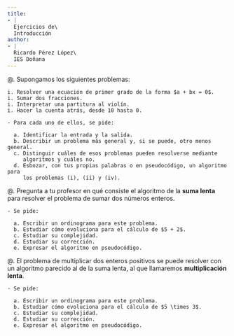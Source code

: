 ```yaml
---
title:
- |
  Ejercicios de\
  Introducción
author:
- |
  Ricardo Pérez López\
  IES Doñana
---
```


@. Supongamos los siguientes problemas:

    i. Resolver una ecuación de primer grado de la forma $a + bx = 0$.
    i. Sumar dos fracciones.
    i. Interpretar una partitura al violín.
    i. Hacer la cuenta atrás, desde 10 hasta 0.

    - Para cada uno de ellos, se pide:

      a. Identificar la entrada y la salida.
      b. Describir un problema más general y, si se puede, otro menos general.
      c. Distinguir cuáles de esos problemas pueden resolverse mediante
         algoritmos y cuáles no.
      d. Esbozar, con tus propias palabras o en pseudocódigo, un algoritmo para
         los problemas (i), (ii) y (iv).

@. Pregunta a tu profesor en qué consiste el algoritmo de la **suma lenta**
   para resolver el problema de sumar dos números enteros.

    - Se pide:

      a. Escribir un ordinograma para este problema.
      b. Estudiar cómo evoluciona para el cálculo de $5 + 2$.
      c. Estudiar su complejidad.
      d. Estudiar su corrección.
      e. Expresar el algoritmo en pseudocódigo.

<!--

#. El problema de restar dos enteros positivos se puede resolver con un
   algoritmo análogo al de la suma lenta, al que llamaremos **resta lenta**.

    - Se pide:

      a. Escribir un ordinograma para este problema.
      b. Estudiar cómo evoluciona para el cálculo de $5 - 2$.
      c. Estudiar su complejidad.
      d. Estudiar su corrección.
      e. Expresar el algoritmo en pseudocódigo.

-->

@. El problema de multiplicar dos enteros positivos se puede resolver con un
   algoritmo parecido al de la suma lenta, al que llamaremos **multiplicación
   lenta**.

    - Se pide:

      a. Escribir un ordinograma para este problema.
      b. Estudiar cómo evoluciona para el cálculo de $5 \times 3$.
      c. Estudiar su complejidad.
      d. Estudiar su corrección.
      e. Expresar el algoritmo en pseudocódigo.

